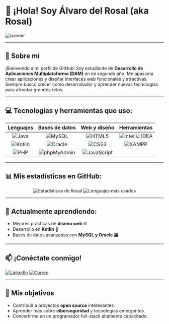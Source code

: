 # 👋 ¡Hola! Soy Álvaro del Rosal (aka Rosal)

![banner](https://komarev.com/ghpvc/?username=rosalDAM&label=👀+Visitas+al+perfil&style=flat-square&color=blue)

---

## 🌟 Sobre mí
¡Bienvenido a mi perfil de GitHub! Soy estudiante de **Desarrollo de Aplicaciones Multiplataforma (DAM)** en mi segundo año. Me apasiona crear aplicaciones y diseñar interfaces web funcionales y atractivas. Siempre busco crecer como desarrollador y aprender nuevas tecnologías para afrontar grandes retos.

---

## 💻 Tecnologías y herramientas que uso:
| **Lenguajes** | **Bases de datos** | **Web y diseño** | **Herramientas** |
|:-------------:|:------------------:|:----------------:|:-----------------:|
| ![Java](https://img.shields.io/badge/Java-%23ED8B00.svg?style=for-the-badge&logo=java&logoColor=white) | ![MySQL](https://img.shields.io/badge/MySQL-%2300f.svg?style=for-the-badge&logo=mysql&logoColor=white) | ![HTML5](https://img.shields.io/badge/HTML5-%23E34F26.svg?style=for-the-badge&logo=html5&logoColor=white) | ![IntelliJ IDEA](https://img.shields.io/badge/IntelliJIDEA-%23000000.svg?style=for-the-badge&logo=intellij-idea&logoColor=white) |
| ![Kotlin](https://img.shields.io/badge/Kotlin-%230095D5.svg?style=for-the-badge&logo=kotlin&logoColor=white) | ![Oracle](https://img.shields.io/badge/Oracle-F80000.svg?style=for-the-badge&logo=oracle&logoColor=white) | ![CSS3](https://img.shields.io/badge/CSS3-%231572B6.svg?style=for-the-badge&logo=css3&logoColor=white) | ![XAMPP](https://img.shields.io/badge/XAMPP-FB7A24.svg?style=for-the-badge&logo=xampp&logoColor=white) |
| ![PHP](https://img.shields.io/badge/PHP-%23777BB4.svg?style=for-the-badge&logo=php&logoColor=white) | ![phpMyAdmin](https://img.shields.io/badge/phpMyAdmin-%234F5B93.svg?style=for-the-badge&logo=php&logoColor=white) | ![JavaScript](https://img.shields.io/badge/JavaScript-%23F7DF1E.svg?style=for-the-badge&logo=javascript&logoColor=black) | |

---

## 📊 Mis estadísticas en GitHub:
<p align="center">
  <img src="https://github-readme-stats.vercel.app/api?username=LedLas0r&show_icons=true&theme=radical&hide_title=true&count_private=true" alt="Estadísticas de Rosal" />
  <img src="https://github-readme-stats.vercel.app/api/top-langs/?username=LedLas0r&layout=compact&theme=radical" alt="Lenguajes más usados" />
</p>

---

## 🌱 Actualmente aprendiendo:
- Mejores prácticas de **diseño web** 🌐
- Desarrollo en **Kotlin** 📱
- Bases de datos avanzadas con **MySQL y Oracle** 🗃️

---

## 📫 ¡Conéctate conmigo!
[![LinkedIn](https://img.shields.io/badge/LinkedIn-%C3%81lvaro%20del%20Rosal-blue?style=flat-square&logo=linkedin)](https://www.linkedin.com/in/%C3%A1lvaro-del-rosal-gonz%C3%A1lez-558834256/)
[![Correo](https://img.shields.io/badge/-Correo%20electr%C3%B3nico-D14836?style=flat-square&logo=gmail&logoColor=white)](mailto:alvarodelrosal@example.com)

---

## 🎯 Mis objetivos
- Contribuir a proyectos **open source** interesantes.
- Aprender más sobre **ciberseguridad** y tecnologías emergentes.
- Convertirme en un programador full-stack altamente capacitado.
